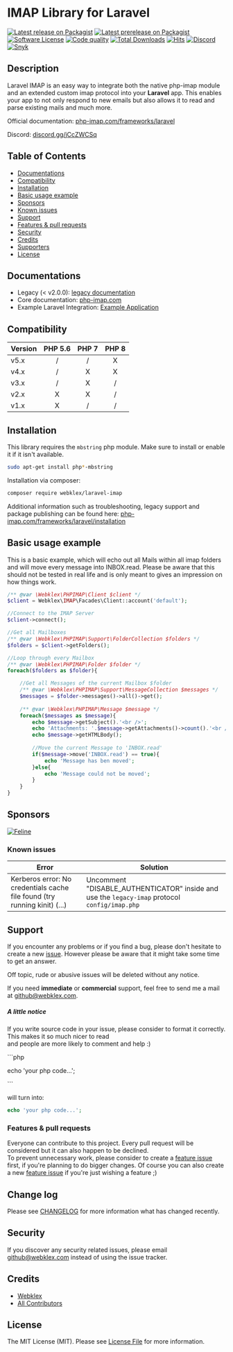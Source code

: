 # IMAP Library for Laravel

[![Latest release on Packagist][ico-release]][link-packagist]
[![Latest prerelease on Packagist][ico-prerelease]][link-packagist]
[![Software License][ico-license]][link-license]
[![Code quality][ico-quality]][link-scrutinizer]
[![Total Downloads][ico-downloads]][link-downloads]
[![Hits][ico-hits]][link-hits]
[![Discord][ico-discord]][link-discord]
[![Snyk][ico-snyk]][link-snyk]


## Description
Laravel IMAP is an easy way to integrate both the native php-imap module and an extended custom imap protocol
into your **Laravel** app. This enables your app to not only respond to new emails but also allows it to
read and parse existing mails and much more.

Official documentation: [php-imap.com/frameworks/laravel](https://www.php-imap.com/frameworks/laravel/installation)

Discord: [discord.gg/jCcZWCSq][link-discord]

## Table of Contents
- [Documentations](#documentations)
- [Compatibility](#compatibility)
- [Installation](#installation)
- [Basic usage example](#basic-usage-example)
- [Sponsors](#sponsors)
- [Known issues](#known-issues)
- [Support](#support)
- [Features & pull requests](#features--pull-requests)
- [Security](#security)
- [Credits](#credits)
- [Supporters](#supporters)
- [License](#license)


## Documentations
- Legacy (< v2.0.0): [legacy documentation](https://github.com/Webklex/laravel-imap/tree/1.6.2#table-of-contents)
- Core documentation: [php-imap.com](https://www.php-imap.com/)
- Example Laravel Integration: [Example Application](https://github.com/Webklex/laravel_imap_example#laravael-imap-example-application)


## Compatibility
| Version | PHP 5.6 | PHP 7 | PHP 8 |
|:--------|:-------:|:-----:|:-----:|
| v5.x    |    /    |   /   |   X   |
| v4.x    |    /    |   X   |   X   |
| v3.x    |    /    |   X   |   /   |
| v2.x    |    X    |   X   |   /   |
| v1.x    |    X    |   /   |   /   |


## Installation
This library requires the `mbstring` php module. Make sure to install or enable it if it isn't available.
```bash
sudo apt-get install php*-mbstring
```
Installation via composer:
```bash
composer require webklex/laravel-imap
```
Additional information such as troubleshooting, legacy support and package publishing can be found here: 
[php-imap.com/frameworks/laravel/installation](https://www.php-imap.com/frameworks/laravel/installation)

## Basic usage example
This is a basic example, which will echo out all Mails within all imap folders
and will move every message into INBOX.read. Please be aware that this should not be
tested in real life and is only meant to gives an impression on how things work.

```php
/** @var \Webklex\PHPIMAP\Client $client */
$client = Webklex\IMAP\Facades\Client::account('default');

//Connect to the IMAP Server
$client->connect();

//Get all Mailboxes
/** @var \Webklex\PHPIMAP\Support\FolderCollection $folders */
$folders = $client->getFolders();

//Loop through every Mailbox
/** @var \Webklex\PHPIMAP\Folder $folder */
foreach($folders as $folder){

    //Get all Messages of the current Mailbox $folder
    /** @var \Webklex\PHPIMAP\Support\MessageCollection $messages */
    $messages = $folder->messages()->all()->get();
    
    /** @var \Webklex\PHPIMAP\Message $message */
    foreach($messages as $message){
        echo $message->getSubject().'<br />';
        echo 'Attachments: '.$message->getAttachments()->count().'<br />';
        echo $message->getHTMLBody();
        
        //Move the current Message to 'INBOX.read'
        if($message->move('INBOX.read') == true){
            echo 'Message has ben moved';
        }else{
            echo 'Message could not be moved';
        }
    }
}
```


## Sponsors
[![Feline][ico-sponsor-feline]][link-sponsor-feline]


### Known issues
| Error                                                                     | Solution                                                                                      |
|---------------------------------------------------------------------------|-----------------------------------------------------------------------------------------------|
| Kerberos error: No credentials cache file found (try running kinit) (...) | Uncomment "DISABLE_AUTHENTICATOR" inside and use the `legacy-imap` protocol `config/imap.php` | 


## Support
If you encounter any problems or if you find a bug, please don't hesitate to create a new 
[issue](https://github.com/Webklex/laravel-imap/issues).
However please be aware that it might take some time to get an answer.

Off topic, rude or abusive issues will be deleted without any notice.

If you need **immediate** or **commercial** support, feel free to send me a mail at github@webklex.com.

##### A little notice
If you write source code in your issue, please consider to format it correctly. This makes it so much nicer to read  
and people are more likely to comment and help :)

&#96;&#96;&#96;php

echo 'your php code...';

&#96;&#96;&#96;

will turn into:
```php 
echo 'your php code...'; 
``` 

### Features & pull requests
Everyone can contribute to this project. Every pull request will be considered but it can also happen to be declined.  
To prevent unnecessary work, please consider to create a 
[feature issue](https://github.com/Webklex/laravel-imap/issues/new?template=feature_request.md)  
first, if you're planning to do bigger changes. Of course you can also create a new 
[feature issue](https://github.com/Webklex/laravel-imap/issues/new?template=feature_request.md)
if you're just wishing a feature ;)


## Change log
Please see [CHANGELOG][link-changelog] for more information what has changed recently.

## Security
If you discover any security related issues, please email github@webklex.com instead of using the issue tracker.

## Credits
- [Webklex][link-author]
- [All Contributors][link-contributors]

## License
The MIT License (MIT). Please see [License File][link-license] for more information.


[ico-release]: https://img.shields.io/packagist/v/webklex/laravel-imap.svg?style=flat-square&label=version
[ico-prerelease]: https://img.shields.io/github/v/release/webklex/laravel-imap?include_prereleases&style=flat-square&label=pre-release
[ico-license]: https://img.shields.io/badge/license-MIT-brightgreen.svg?style=flat-square
[ico-travis]: https://img.shields.io/travis/Webklex/laravel-imap/master.svg?style=flat-square
[ico-downloads]: https://img.shields.io/packagist/dt/Webklex/laravel-imap.svg?style=flat-square
[ico-hits]: https://hits.webklex.com/svg/webklex/laravel-imap?
[ico-build]: https://img.shields.io/scrutinizer/build/g/Webklex/laravel-imap/master?style=flat-square
[ico-quality]: https://img.shields.io/scrutinizer/quality/g/Webklex/laravel-imap/master?style=flat-square
[ico-snyk]: https://snyk-widget.herokuapp.com/badge/composer/webklex/laravel-imap/badge.svg
[ico-discord]: https://img.shields.io/static/v1?label=discord&message=open&color=5865f2&style=flat-square

[link-packagist]: https://packagist.org/packages/Webklex/laravel-imap
[link-travis]: https://travis-ci.org/Webklex/laravel-imap
[link-downloads]: https://packagist.org/packages/Webklex/laravel-imap
[link-scrutinizer]: https://scrutinizer-ci.com/g/Webklex/laravel-imap/?branch=master
[link-hits]: https://hits.webklex.com
[link-author]: https://github.com/webklex
[link-contributors]: https://github.com/Webklex/laravel-imap/graphs/contributors
[link-license]: https://github.com/Webklex/laravel-imap/blob/master/LICENSE
[link-changelog]: https://github.com/Webklex/laravel-imap/blob/master/CHANGELOG.md
[link-snyk]: https://snyk.io/vuln/composer:webklex%2Flaravel-imap
[link-discord]: https://discord.gg/jCcZWCSq


[ico-sponsor-feline]: https://cdn.feline.dk/public/feline.png
[link-sponsor-feline]: https://www.feline.dk